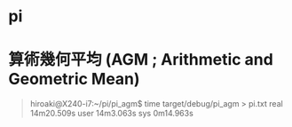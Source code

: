 # pi

# 算術幾何平均 (AGM ; Arithmetic and Geometric Mean) 
>hiroaki@X240-i7:~/pi/pi_agm$ time target/debug/pi_agm > pi.txt
>real    14m20.509s
>user    14m3.063s
>sys     0m14.963s

